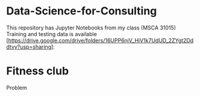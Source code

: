 # Data-Science-for-Consulting

This repository has Jupyter Notebooks from my class (MSCA 31015)
Training and testing data is available [https://drive.google.com/drive/folders/16UPP6njV_HiV1k7UdUD_2ZYgt2Dddtvy?usp=sharing]: 

# Fitness club

Problem 
